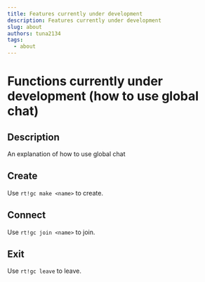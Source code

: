 ```yaml
---
title: Features currently under development
description: Features currently under development
slug: about
authors: tuna2134
tags:
  - about
---
```


# Functions currently under development (how to use global chat)

## Description

An explanation of how to use global chat

## Create

Use `rt!gc make <name>` to create.

## Connect

Use `rt!gc join <name>` to join.

## Exit

Use `rt!gc leave` to leave.